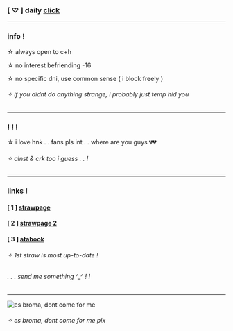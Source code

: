 ### [ ♡ ] daily [click](https://arab.org/click-to-help/)
***
### info !
☆ always open to c+h

☆ no interest befriending -16

☆ no specific dni, use common sense ( i block freely )
###### ✧ if you didnt do anything strange, i probably just temp hid you
***
### ! ! !
☆ i love hnk . . fans pls int . . where are you guys 💔💔
###### ✧ alnst & crk too i guess . . !
***
### links !

#### [ 1 ] [strawpage](https://bonesofjewel.straw.page)

#### [ 2 ] [strawpage 2](https://syntheticpearl.straw.page)

#### [ 3 ] [atabook](https://bonesofjewel.atabook.org)
###### ✧ 1st straw is most up-to-date !
###### . . . send me something ^_^ ! !
***
![es broma, dont come for me](https://files.catbox.moe/g360ab.png)
###### ✧ es broma, dont come for me plx
